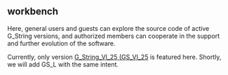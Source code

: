 ## workbench

Here, general users and guests can explore the source code of active G_String versions, and authorized members can cooperate in the support and further evolution of the software.

Currently, only version [G_String_VI_25 (GS_VI_25](../workbench/GS_VI_25) is featured here. Shortly, we will add GS_L with the same intent.
